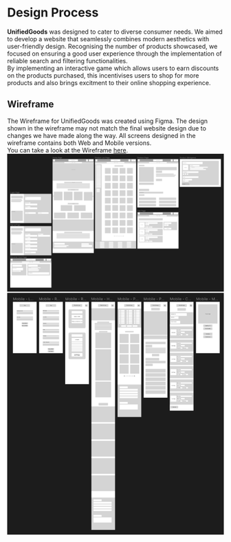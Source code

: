 # Design Process
**UnifiedGoods** was designed to cater to diverse consumer needs. We aimed to develop a website that seamlessly combines modern aesthetics with user-friendly design. Recognising the number of products showcased, we focused on ensuring a good user experience through the implementation of reliable search and filtering functionalities.  
By implementing an interactive game which allows users to earn discounts on the products purchased, this incentivises users to shop for more products and also brings excitment to their online shopping experience.

## Wireframe
The Wireframe for UnifiedGoods was created using Figma. The design shown in the wireframe may not match the final website design due to changes we have made along the way. All screens designed in the wireframe contains both Web and Mobile versions.  
You can take a look at the Wireframe [here](https://www.figma.com/file/bl20jGrulXzK39nMnRXOAM/UnifiedGoods---An-eCommerce-Platform?type=design&node-id=0%3A1&mode=design&t=z4FqGFjEwXXYYNsv-1).  
![Web Wireframe](./img/webwireframe.png)  
![Mobile Wireframe](./img/mobilewireframe.png)